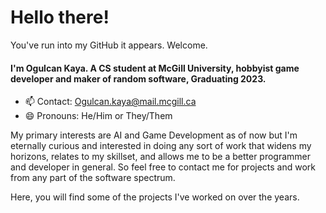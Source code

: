# Hello there!

You've run into my GitHub it appears. Welcome.
#### I'm Ogulcan Kaya. A CS student at McGill University, hobbyist game developer and maker of random software, Graduating 2023.
- 📫 Contact: Ogulcan.kaya@mail.mcgill.ca
- 😄 Pronouns: He/Him or They/Them

My primary interests are AI and Game Development as of now but I'm eternally curious and interested in doing any sort of work that widens my horizons, relates to my skillset, and allows me to be a better programmer and developer in general. So feel free to contact me for projects and work from any part of the software spectrum.

Here, you will find some of the projects I've worked on over the years.

<!--
**RapidKebab/RapidKebab** is a ✨ _special_ ✨ repository because its `README.md` (this file) appears on your GitHub profile.

Here are some ideas to get you started:

- 🔭 I’m currently working on ...
- 🌱 I’m currently learning ...
- 👯 I’m looking to collaborate on ...
- 🤔 I’m looking for help with ...
- 💬 Ask me about ...
- 📫 How to reach me: ...
- 😄 Pronouns: ...
- ⚡ Fun fact: ...
-->
